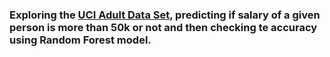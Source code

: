 ### Exploring the [UCI Adult Data Set](https://archive.ics.uci.edu/ml/datasets/adult), predicting if salary of a given person is more than 50k or not and then checking te accuracy using Random Forest model. 
